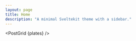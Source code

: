```yaml
---
layout: page
title: Home
description: "A minimal Sveltekit theme with a sidebar."
---
```


<script>
  import PostItem from "$lib/components/PostItem.svelte";
  import PostGrid from "$lib/components/PostGrid.svelte";
  import Pagination from "$lib/components/Pagination/Pagination.svelte";
  import { paginatedPosts } from "$lib/components/Pagination/paginatedPosts";
  import Seo from "$lib/components/Seo.svelte";
  import { siteTitle, siteDescription } from "$lib/constants";
  
  export let data;

  $: ({ plates } = data);
</script>

<!-- Paginated Posts
<div class="posts-grid">
  {#each $paginatedPosts as plate}
    <PostItem {plate} />
  {/each}
</div>

<Pagination items={plates} />

<style>
  .posts-grid {
    display: grid;
    grid-template-columns: repeat(auto-fill, minmax(400px, 1fr));
    grid-template-rows: repeat(auto-fill, minmax(200px, 1fr));
    gap: 16px;
    margin-bottom: 3rem;
  }

  @media screen and (max-width: 768px) {
    .posts-grid {
      grid-template-columns: 1fr;
      gap: 2rem;
    }
  }
</style>

-->
<!-- PostGrid component -->
<PostGrid {plates} />

